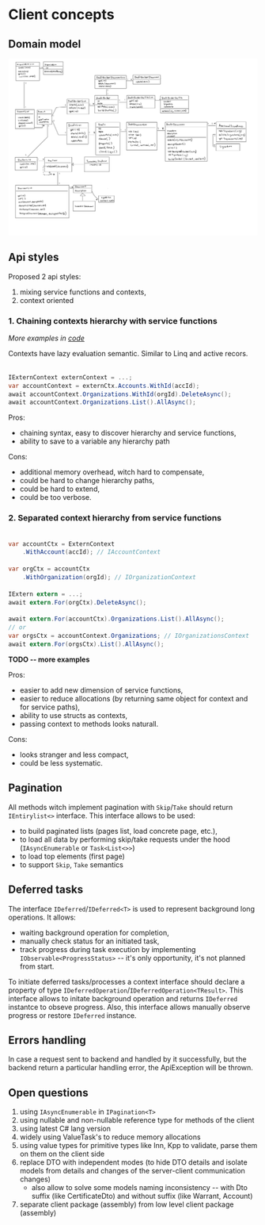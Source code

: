 # Client concepts

## Domain model

![domain model](./images/domain_model.jpg)

## Api styles

Proposed 2 api styles:
1. mixing service functions and contexts,
1. context oriented

### 1. Chaining contexts hierarchy with service functions 

*More examples in [code](./../ExternDotnetSDK/Concept/UsageSamples.cs)*

Contexts have lazy evaluation semantic. Similar to Linq and active recors.

```c#

IExternContext externContext = ...;
var accountContext = externCtx.Accounts.WithId(accId);
await accountContext.Organizations.WithId(orgId).DeleteAsync();
await accountContext.Organizations.List().AllAsync();

```

Pros:
- chaining syntax, easy to discover hierarchy and service functions,
- ability to save to a variable any hierarchy path

Cons:
- additional memory overhead, witch hard to compensate,
- could be hard to change hierarchy paths,
- could be hard to extend,
- could be too verbose.

### 2. Separated context hierarchy from service functions

```c#

var accountCtx = ExternContext
    .WithAccount(accId); // IAccountContext

var orgCtx = accountCtx
    .WithOrganization(orgId); // IOrganizationContext

IExtern extern = ...;
await extern.For(orgCtx).DeleteAsync();

await extern.For(accountCtx).Organizations.List().AllAsync();
// or
var orgsCtx = accountContext.Organizations; // IOrganizationsContext
await extern.For(orgsCtx).List().AllAsync();

```

**TODO -- more examples**

Pros:
- easier to add new dimension of service functions,
- easier to reduce allocations (by returning same object for context and for service paths),
- ability to use structs as contexts,
- passing context to methods looks naturall.

Cons:
- looks stranger and less compact, 
- could be less systematic.

## Pagination

All methods witch implement pagination with `Skip`/`Take` should return `IEntirylist<>` interface. This interface allows to be used:
- to build paginated lists (pages list, load concrete page, etc.),
- to load all data by performing skip/take requests under the hood (`IAsyncEnumerable` or `Task<List<>>`)
- to load top elements (first page)
- to support `Skip`, `Take` semantics

## Deferred tasks

The interface `IDeferred`/`IDeferred<T>` is used to represent background long operations. It allows:
- waiting background operation for completion,
- manually check status for an initiated task,
- track progress during task execution by implementing `IObservable<ProgressStatus>` -- it's only opportunity, it's not planned from start.

To initiate deferred tasks/processes a context interface should declare a property of type `IDeferredOperation`/`IDeferredOperation<TResult>`. This interface allows to initate background operation and returns `IDeferred` instantce to obseve progress. Also, this interface allows manually observe progress or restore `IDeferred` instance.

## Errors handling

In case a request sent to backend and handled by it successfully, but the backend return a particular handling error, the ApiException will be thrown.

## Open questions

1. using `IAsyncEnumerable` in `IPagination<T>`
1. using nullable and non-nullable reference type for methods of the client
1. using latest C# lang version
1. widely using ValueTask's to reduce memory allocations 
1. using value types for primitive types like Inn, Kpp to validate, parse them on them on the client side
1. replace DTO with independent modes (to hide DTO details and isolate models from details and changes of the server-client communication changes)
    - also allow to solve some models naming inconsistency -- with Dto suffix (like CertificateDto) and without suffix (like Warrant, Account)
1. separate client package (assembly) from low level client package (assembly)